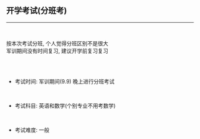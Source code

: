 ## 开学考试(分班考)

---

<br>

按本次考试分班,  个人觉得分班区别不是很大 <br> 军训期间没有时间复习,  建议开学前复习复习

<br>
<br>

* 考试时间:  军训期间(9.9) 晚上进行分班考试

<br>

* 考试科目:  英语和数学(个别专业不用考数学)

<br>

* 考试难度:  一般

<br>
